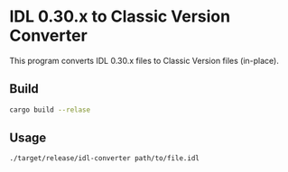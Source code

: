 # IDL 0.30.x to Classic Version Converter

This program converts IDL 0.30.x files to Classic Version files (in-place).

## Build

```sh
cargo build --relase
```

## Usage

```sh
./target/release/idl-converter path/to/file.idl
```
